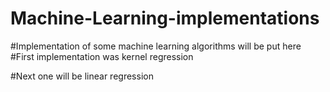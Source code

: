 # Machine-Learning-implementations

#Implementation of some machine learning algorithms will be put here
#First implementation was kernel regression

#Next one will be linear regression

